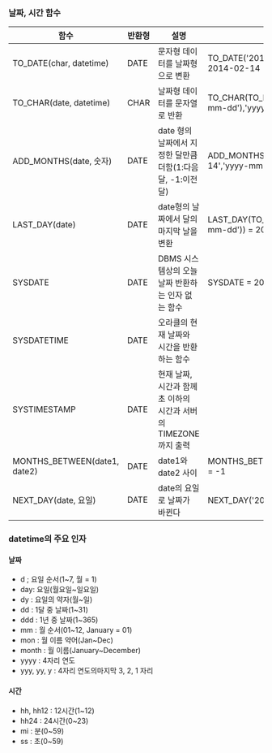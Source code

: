 ### 날짜, 시간 함수
함수|반환형|설명|예
--|--|--|--
TO_DATE(char, datetime)|DATE|문자형 데이터를 날짜형으로 변환 | TO_DATE('2014-02-14', 'yyyy-mm-dd') = 2014-02-14
TO_CHAR(date, datetime) | CHAR |날짜형 데이터를 문자열로 반환 | TO_CHAR(TO_DATE('2014-02-14','yyyy-mm-dd'),'yyyy-mm-dd')= '20140214'
ADD_MONTHS(date, 숫자) | DATE | date 형의 날짜에서 지정한 달만큼 더함(1:다음달, -1:이전달) | ADD_MONTHS(TO_DATE('2014-02-14','yyyy-mm-dd'), 12) = 2014-02-14
LAST_DAY(date) | DATE | date형의 날짜에서 달의 마지막 날을 변환 | LAST_DAY(TO_DATE('2014-02-14', 'yyyy-mm-dd')) = 2014-02-28
SYSDATE | DATE | DBMS 시스템상의 오늘 날짜 반환하는 인자 없는 함수 | SYSDATE = 20/08/21
SYSDATETIME | DATE | 오라클의 현재 날짜와 시간을 반환하는 함수
SYSTIMESTAMP | DATE | 현재 날짜, 시간과 함께 초 이하의 시간과 서버의 TIMEZONE까지 출력
MONTHS_BETWEEN(date1, date2)|DATE | date1와 date2 사이|MONTHS_BETWEEN('20/03/01','20/04/01') = -1
NEXT_DAY(date, 요일) |DATE| date의 요일로 날짜가 바뀐다 |NEXT_DAY('20/08/12','금') = 20/08/14

### datetime의 주요 인자
#### 날짜
- d ; 요일 순서(1~7, 월 = 1)
- day: 요일(월요일~일요일)
- dy : 요일의 약자(월~일)
- dd : 1달 중 날짜(1~31)
- ddd : 1년 중 날짜(1~365)
- mm : 월 순서(01~12, January = 01)
- mon : 월 이름 약어(Jan~Dec)
- month : 월 이름(January~December)
- yyyy : 4자리 연도
- yyy, yy, y : 4자리 연도의마지막 3, 2, 1 자리

#### 시간
- hh, hh12 : 12시간(1~12)
- hh24 : 24시간(0~23)
- mi : 분(0~59)
- ss : 초(0~59)

